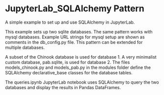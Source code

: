 # JupyterLab_SQLAlchemy Pattern

A simple example to set up and use SQLAlchemy in JupyterLab.

This example sets up two sqlite databases. The same pattern works with mysql databases. Example URL strings for mysql setup are shown as comments in the db_config.py file. This pattern can be extended for multiple databases.

A subset of the Chinook database is used for database 1. A very minimalist custom database, pab.sqlite, is used for database 2. The files models_chinook.py and models_pab.py in the modules folder define the SQLAlchemy declarative_base classes for the database tables.

The queries.ipynb JupyterLab notebook uses SQLAlchemy to query the two databases and display the results in Pandas DataFrames.
